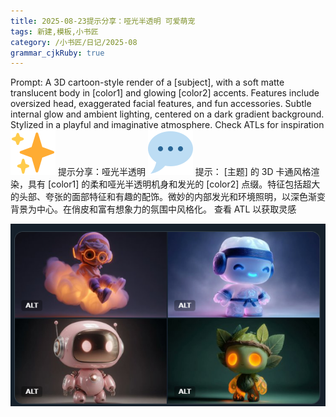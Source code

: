 ```yaml
---
title: 2025-08-23提示分享：哑光半透明 可爱萌宠
tags: 新建,模板,小书匠
category: /小书匠/日记/2025-08
grammar_cjkRuby: true
---
```



Prompt: A 3D cartoon-style render of a [subject], with a soft matte translucent body in [color1] and glowing [color2] accents. Features include oversized head, exaggerated facial features, and fun accessories. Subtle internal glow and ambient lighting, centered on a dark gradient background. Stylized in a playful and imaginative atmosphere. Check ATLs for inspiration ![✨](./images/1755963376456.svg "Sparkles")
提示分享：哑光半透明 ![💬](./images/1755963376090.svg "Speech balloon") 提示： [主题] 的 3D 卡通风格渲染，具有 [color1] 的柔和哑光半透明机身和发光的 [color2] 点缀。特征包括超大的头部、夸张的面部特征和有趣的配饰。微妙的内部发光和环境照明，以深色渐变背景为中心。在俏皮和富有想象力的氛围中风格化。 查看 ATL 以获取灵感

![enter description here](./images/1755963396688.png)